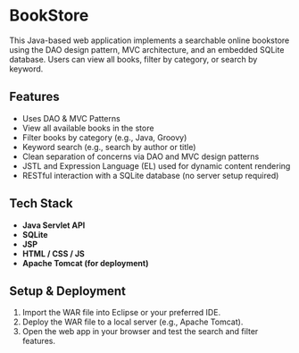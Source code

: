 # BookStore

This Java-based web application implements a searchable online bookstore using the DAO design pattern, MVC architecture, and an embedded SQLite database. Users can view all books, filter by category, or search by keyword.

## Features

- Uses DAO & MVC Patterns
- View all available books in the store
- Filter books by category (e.g., Java, Groovy)
- Keyword search (e.g., search by author or title)
- Clean separation of concerns via DAO and MVC design patterns
- JSTL and Expression Language (EL) used for dynamic content rendering
- RESTful interaction with a SQLite database (no server setup required)

## Tech Stack

- **Java Servlet API**
- **SQLite**
- **JSP**
- **HTML / CSS / JS**
- **Apache Tomcat (for deployment)**

## Setup & Deployment

1. Import the WAR file into Eclipse or your preferred IDE.
2. Deploy the WAR file to a local server (e.g., Apache Tomcat).
3. Open the web app in your browser and test the search and filter features.
